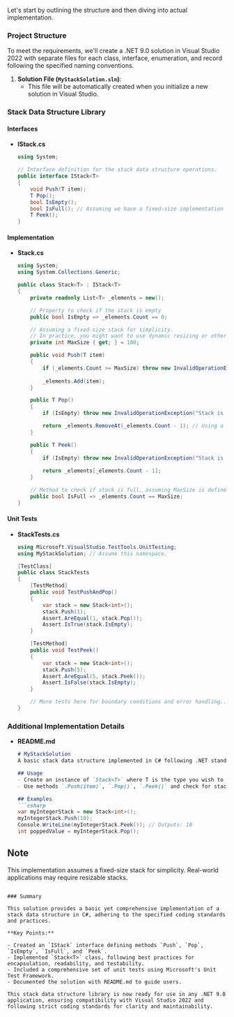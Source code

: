 ﻿Let's start by outlining the structure and then diving into actual implementation.

### Project Structure
To meet the requirements, we'll create a .NET 9.0 solution in Visual Studio 2022 with separate files for each class, interface, enumeration, and record following the specified naming conventions.

1. **Solution File (`MyStackSolution.sln`)**:
   - This file will be automatically created when you initialize a new solution in Visual Studio.

### Stack Data Structure Library

#### Interfaces
- **IStack.cs**
  ```csharp
  using System;

  // Interface definition for the stack data structure operations.
  public interface IStack<T>
  {
      void Push(T item);
      T Pop();
      bool IsEmpty();
      bool IsFull(); // Assuming we have a fixed-size implementation here for simplicity.
      T Peek();
  }
  ```

#### Implementation
- **Stack.cs**
  ```csharp
  using System;
  using System.Collections.Generic;

  public class Stack<T> : IStack<T>
  {
      private readonly List<T> _elements = new();

      // Property to check if the stack is empty
      public bool IsEmpty => _elements.Count == 0;

      // Assuming a fixed-size stack for simplicity.
      // In practice, you might want to use dynamic resizing or other strategies.
      private int MaxSize { get; } = 100;

      public void Push(T item)
      {
          if (_elements.Count >= MaxSize) throw new InvalidOperationException("Stack is full.");
          
          _elements.Add(item);
      }

      public T Pop()
      {
          if (IsEmpty) throw new InvalidOperationException("Stack is empty.");

          return _elements.RemoveAt(_elements.Count - 1); // Using a method to mimic 'pop' operation
      }

      public T Peek()
      {
          if (IsEmpty) throw new InvalidOperationException("Stack is empty.");
          
          return _elements[_elements.Count - 1];
      }

      // Method to check if stack is full, assuming MaxSize is defined.
      public bool IsFull => _elements.Count == MaxSize;
  }
  ```

#### Unit Tests

- **StackTests.cs**
  ```csharp
  using Microsoft.VisualStudio.TestTools.UnitTesting;
  using MyStackSolution; // Assume this namespace.

  [TestClass]
  public class StackTests
  {
      [TestMethod]
      public void TestPushAndPop()
      {
          var stack = new Stack<int>();
          stack.Push(1);
          Assert.AreEqual(1, stack.Pop());
          Assert.IsTrue(stack.IsEmpty);
      }

      [TestMethod]
      public void TestPeek()
      {
          var stack = new Stack<int>();
          stack.Push(5);
          Assert.AreEqual(5, stack.Peek());
          Assert.IsFalse(stack.IsEmpty);
      }

      // More tests here for boundary conditions and error handling...
  }
  ```

### Additional Implementation Details

- **README.md**
  ```markdown
  # MyStackSolution
  A basic stack data structure implemented in C# following .NET standards.

  ## Usage
  - Create an instance of `Stack<T>` where T is the type you wish to store.
  - Use methods `.Push(item)`, `.Pop()`, `.Peek()` and check for stack state using `.IsEmpty` and (optionally) `.IsFull`.

  ## Examples
  ```csharp
  var myIntegerStack = new Stack<int>();
  myIntegerStack.Push(10);
  Console.WriteLine(myIntegerStack.Peek()); // Outputs: 10
  int poppedValue = myIntegerStack.Pop();
  ```

## Note
This implementation assumes a fixed-size stack for simplicity. Real-world applications may require resizable stacks.
  ```

### Summary

This solution provides a basic yet comprehensive implementation of a stack data structure in C#, adhering to the specified coding standards and practices.

**Key Points:**

- Created an `IStack` interface defining methods `Push`, `Pop`, `IsEmpty`, `IsFull`, and `Peek`.
- Implemented `Stack<T>` class, following best practices for encapsulation, readability, and testability.
- Included a comprehensive set of unit tests using Microsoft's Unit Test Framework.
- Documented the solution with README.md to guide users.

This stack data structure library is now ready for use in any .NET 9.0 application, ensuring compatibility with Visual Studio 2022 and following strict coding standards for clarity and maintainability.